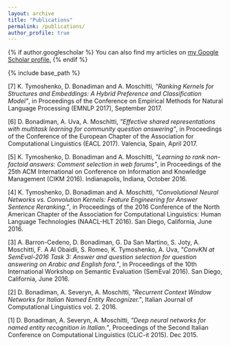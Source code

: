 ```yaml
---
layout: archive
title: "Publications"
permalink: /publications/
author_profile: true
---
```


{% if author.googlescholar %}
  You can also find my articles on <u><a href="{{author.googlescholar}}">my Google Scholar profile</a>.</u>
{% endif %}

{% include base_path %}

[7] K. Tymoshenko, D. Bonadiman and A. Moschitti, <i>"Ranking Kernels for Structures and Embeddings: A Hybrid Preference and Classification Model"</i>, in Proceedings of the Conference on Empirical Methods for Natural Language Processing (EMNLP 2017), September 2017. 

[6] D. Bonadiman, A. Uva, A. Moschitti, <i>"Effective shared representations with multitask learning for community question answering"</i>, in Proceedings of the Conference of the European Chapter of the Association for Computational Linguistics (EACL 2017). Valencia, Spain, April 2017. 

[5] K. Tymoshenko, D. Bonadiman and A. Moschitti, <i>"Learning to rank non-factoid answers: Comment selection in web forums"</i>, in Proceedings of the 25th ACM International on Conference on Information and Knowledge Management (CIKM 2016). Indianapolis, Indiana, October 2016. 

[4] K. Tymoshenko, D. Bonadiman and A. Moschitti,  <i>"Convolutional Neural Networks vs. Convolution Kernels: Feature Engineering for Answer Sentence Reranking."</i>, in Proceedings of the 2016 Conference of the North American Chapter of the Association for Computational Linguistics: Human Language Technologies (NAACL-HLT 2016). San Diego, California, June 2016. 

[3] A. Barron-Cedeno, D. Bonadiman, G. Da San Martino, S. Joty, A. Moschitti, F. A Al Obaidli, S. Romeo, K. Tymoshenko, A. Uva,  <i>"ConvKN at SemEval-2016 Task 3: Answer and question selection for question answering on Arabic and English fora."</i>, in Proceedings of the 10th International Workshop on Semantic Evaluation (SemEval 2016). San Diego, California, June 2016. 

[2] D. Bonadiman, A. Severyn, A. Moschitti,  <i>"Recurrent Context Window Networks for Italian Named Entity Recognizer."</i>, Italian Journal of Computational Linguistics vol. 2. 2016. 

[1] D. Bonadiman, A. Severyn, A. Moschitti,  <i>"Deep neural networks for named entity recognition in Italian."</i>, Proceedings of the Second Italian Conference on Computational Linguistics (CLiC-it 2015). Dec 2015.

